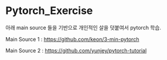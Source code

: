 # Pytorch_Exercise

아래 main source 들을 기반으로 개인적인 살을 덧붙여서 pytorch 학습.

Main Source 1 : https://github.com/keon/3-min-pytorch

Main Source 2 : https://github.com/yunjey/pytorch-tutorial
